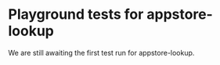 # Playground tests for appstore-lookup
We are still awaiting the first test run for appstore-lookup.
